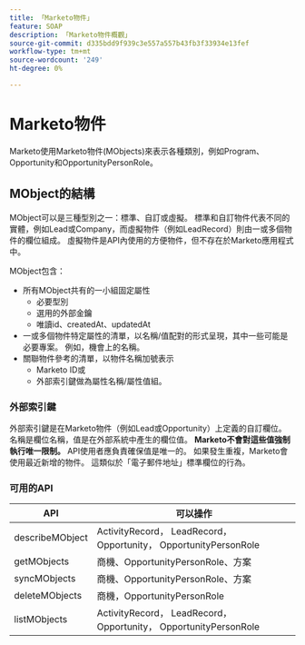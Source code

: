 ```yaml
---
title: 「Marketo物件」
feature: SOAP
description: 「Marketo物件概觀」
source-git-commit: d335bdd9f939c3e557a557b43fb3f33934e13fef
workflow-type: tm+mt
source-wordcount: '249'
ht-degree: 0%

---
```



# Marketo物件

Marketo使用Marketo物件(MObjects)來表示各種類別，例如Program、Opportunity和OpportunityPersonRole。

## MObject的結構

MObject可以是三種型別之一：標準、自訂或虛擬。 標準和自訂物件代表不同的實體，例如Lead或Company，而虛擬物件（例如LeadRecord）則由一或多個物件的欄位組成。 虛擬物件是API內使用的方便物件，但不存在於Marketo應用程式中。

MObject包含：

- 所有MObject共有的一小組固定屬性
   - 必要型別
   - 選用的外部金鑰
   - 唯讀id、createdAt、updatedAt
- 一或多個物件特定屬性的清單，以名稱/值配對的形式呈現，其中一些可能是必要專案。 例如，機會上的名稱。
- 關聯物件參考的清單，以物件名稱加號表示
   - Marketo ID或
   - 外部索引鍵做為屬性名稱/屬性值組。

### 外部索引鍵

外部索引鍵是在Marketo物件（例如Lead或Opportunity）上定義的自訂欄位。 名稱是欄位名稱，值是在外部系統中產生的欄位值。 **Marketo不會對這些值強制執行唯一限制。** API使用者應負責確保值是唯一的。 如果發生重複，Marketo會使用最近新增的物件。 這類似於「電子郵件地址」標準欄位的行為。

### 可用的API

| API | 可以操作 |
|---|---|
| describeMObject | ActivityRecord， LeadRecord， Opportunity， OpportunityPersonRole |
| getMObjects | 商機、OpportunityPersonRole、方案 |
| syncMObjects | 商機、OpportunityPersonRole、方案 |
| deleteMObjects | 商機，OpportunityPersonRole |
| listMObjects | ActivityRecord， LeadRecord， Opportunity， OpportunityPersonRole |
